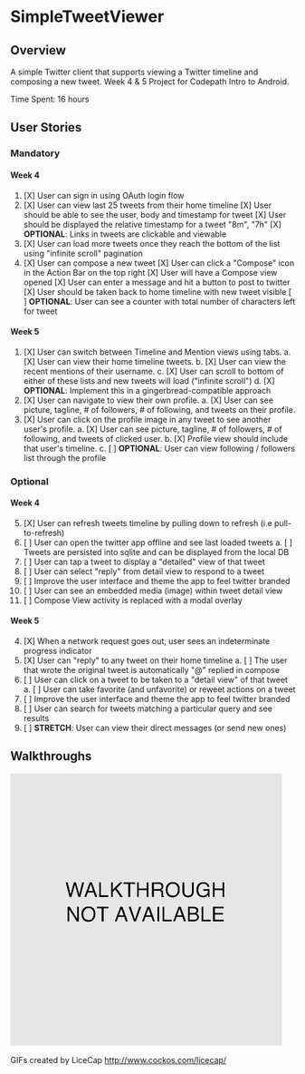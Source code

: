 SimpleTweetViewer
====
## Overview
A simple Twitter client that supports viewing a Twitter timeline and composing a new tweet.
Week 4 & 5 Project for Codepath Intro to Android.

Time Spent: 16 hours

## User Stories

### Mandatory
#### Week 4
1. [X] User can sign in using OAuth login flow
2. [X] User can view last 25 tweets from their home timeline 
    [X] User should be able to see the user, body and timestamp for tweet 
    [X] User should be displayed the relative timestamp for a tweet "8m", "7h" 
    [X] __OPTIONAL__: Links in tweets are clickable and viewable 
3. [X] User can load more tweets once they reach the bottom of the list using "infinite scroll" pagination 
4. [X] User can compose a new tweet 
    [X] User can click a "Compose" icon in the Action Bar on the top right 
    [X] User will have a Compose view opened 
    [X] User can enter a message and hit a button to post to twitter 
    [X] User should be taken back to home timeline with new tweet visible 
    [ ] __OPTIONAL__: User can see a counter with total number of characters left for tweet 

#### Week 5
1. [X] User can switch between Timeline and Mention views using tabs. 
    a. [X] User can view their home timeline tweets. 
    b. [X] User can view the recent mentions of their username. 
    c. [X] User can scroll to bottom of either of these lists and new tweets will load ("infinite scroll") 
    d. [X] __OPTIONAL__: Implement this in a gingerbread-compatible approach 
2. [X] User can navigate to view their own profile. 
    a. [X] User can see picture, tagline, # of followers, # of following, and tweets on their profile. 
3. [X] User can click on the profile image in any tweet to see another user's profile. 
    a. [X] User can see picture, tagline, # of followers, # of following, and tweets of clicked user. 
    b. [X] Profile view should include that user's timeline. 
    c. [ ] __OPTIONAL__: User can view following / followers list through the profile 

### Optional
#### Week 4
5. [X] User can refresh tweets timeline by pulling down to refresh (i.e pull-to-refresh) 
6. [ ] User can open the twitter app offline and see last loaded tweets 
    a. [ ] Tweets are persisted into sqlite and can be displayed from the local DB 
7. [ ] User can tap a tweet to display a "detailed" view of that tweet 
8. [ ] User can select "reply" from detail view to respond to a tweet 
9. [ ] Improve the user interface and theme the app to feel twitter branded 
10. [ ] User can see an embedded media (image) within tweet detail view 
11. [ ] Compose View activity is replaced with a modal overlay 

#### Week 5
4. [X] When a network request goes out, user sees an indeterminate progress indicator 
5. [X] User can "reply" to any tweet on their home timeline 
    a. [ ] The user that wrote the original tweet is automatically "@" replied in compose 
6. [ ] User can click on a tweet to be taken to a "detail view" of that tweet 
    a. [ ] User can take favorite (and unfavorite) or reweet actions on a tweet 
7. [ ] Improve the user interface and theme the app to feel twitter branded 
8. [ ] User can search for tweets matching a particular query and see results 
8. [ ] __STRETCH__: User can view their direct messages (or send new ones) 

## Walkthroughs

![GIF Walkthrough](SimpleTweetViewer.gif)

GIFs created by LiceCap <http://www.cockos.com/licecap/>
